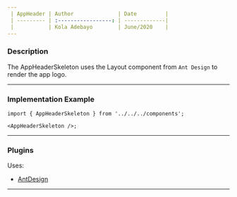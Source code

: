 ```yaml
---
 | AppHeader | Author              | Date         |
 | --------- | :-----------------: | -------------|
 |           | Kola Adebayo        | June/2020    |
---
```


### Description

The AppHeaderSkeleton uses the Layout component from `Ant Design` to render the app logo.

---

### Implementation Example

```tsx
import { AppHeaderSkeleton } from '../../../components';

<AppHeaderSkeleton />;
```

---

### Plugins

Uses:

-   [AntDesign](https://ant.design/)

---
